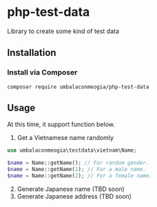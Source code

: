 # php-test-data
Library to create some kind of test data

## Installation

### Install via Composer

```shell
composer require umbalaconmeogia/php-test-data
```

## Usage
At this time, it support function below.
1. Get a Vietnamese name randomly
  ```php
  use umbalaconmeogia\testdata\vietnam\Name;
  
  $name = Name::getName(); // For random gender.
  $name = Name::getName(1); // For a male name.
  $name = Name::getName(2); // For a female name.
  ```
2. Generate Japanese name (TBD soon)
3. Generate Japanese address (TBD soon)